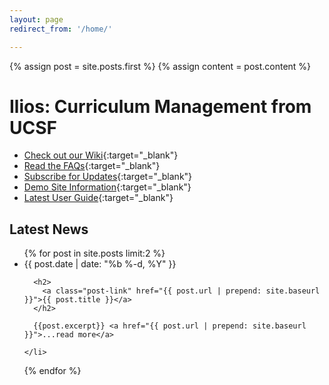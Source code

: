 ```yaml
---
layout: page
redirect_from: '/home/'

---
```


{% assign post = site.posts.first %}
{% assign content = post.content %}

# Ilios: Curriculum Management from UCSF

- [Check out our Wiki](https://github.com/ilios/ilios/wiki){:target="_blank"}
- [Read the FAQs](https://github.com/ilios/ilios/wiki/FAQS){:target="_blank"}
- [Subscribe for Updates](http://iliosproject.org/DadaMail/dada/mail.cgi/){:target="_blank"}
- [Demo Site Information](https://www.dropbox.com/s/pwqihqb9todkqw6/DemoSite.pdf?dl=0){:target="_blank"}
- [Latest User Guide](https://www.dropbox.com/sh/3cfxfzdspzf10wp/KbaFS5LKkM){:target="_blank"}

## Latest News 

<ul class="post-list">
  {% for post in site.posts  limit:2 %}
    <li>
      <span class="post-meta">{{ post.date | date: "%b %-d, %Y" }}</span>

      <h2>
        <a class="post-link" href="{{ post.url | prepend: site.baseurl }}">{{ post.title }}</a>
      </h2>
      
      {{post.excerpt}} <a href="{{ post.url | prepend: site.baseurl }}">...read more</a>
      
    </li>
  {% endfor %}
</ul>

